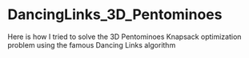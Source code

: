 # DancingLinks_3D_Pentominoes
Here is how I tried to solve the 3D Pentominoes Knapsack optimization problem using the famous Dancing Links algorithm
